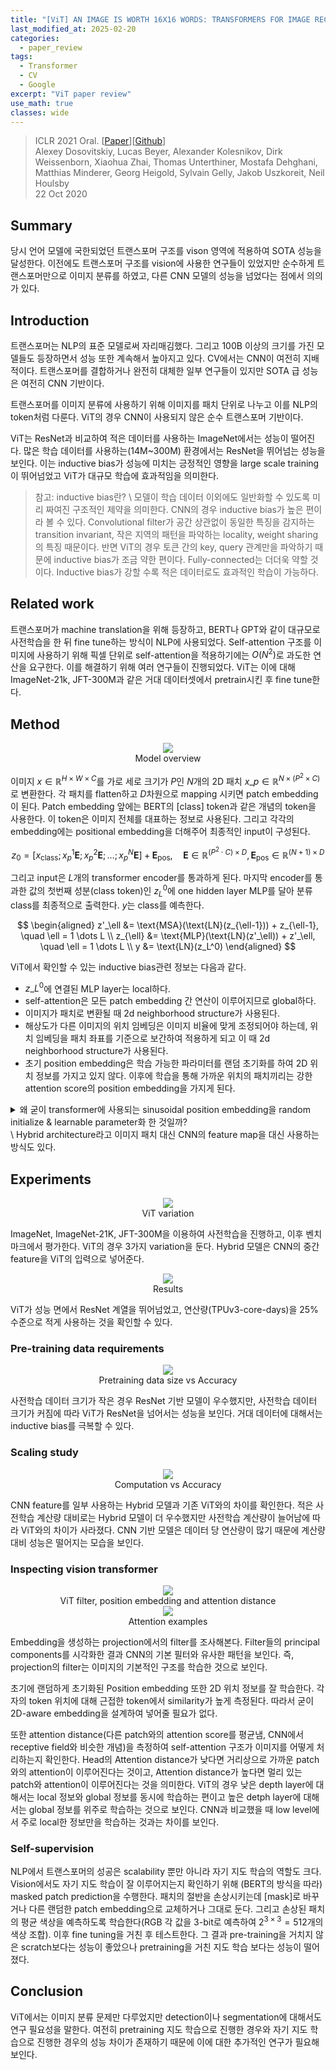 ```yaml
---
title: "[ViT] AN IMAGE IS WORTH 16X16 WORDS: TRANSFORMERS FOR IMAGE RECOGNITION AT SCALE"
last_modified_at: 2025-02-20
categories:
  - paper_review
tags:
  - Transformer
  - CV
  - Google
excerpt: "ViT paper review"
use_math: true
classes: wide
---
```


> ICLR 2021 Oral. [[Paper](https://arxiv.org/abs/2010.11929)][[Github](https://github.com/google-research/vision_transformer)]   
> Alexey Dosovitskiy, Lucas Beyer, Alexander Kolesnikov, Dirk Weissenborn, Xiaohua Zhai, Thomas Unterthiner, Mostafa Dehghani, Matthias Minderer, Georg Heigold, Sylvain Gelly, Jakob Uszkoreit, Neil Houlsby  
> 22 Oct 2020

## Summary

당시 언어 모델에 국한되었던 트랜스포머 구조를 vison 영역에 적용하여 SOTA 성능을 달성한다. 이전에도 트랜스포머 구조를 vision에 사용한 연구들이 있었지만 순수하게 트랜스포머만으로 이미지 분류를 하였고, 다른 CNN 모델의 성능을 넘었다는 점에서 의의가 있다.

## Introduction

트랜스포머는 NLP의 표준 모델로써 자리매김했다. 그리고 100B 이상의 크기를 가진 모델들도 등장하면서 성능 또한 계속해서 높아지고 있다. CV에서는 CNN이 여전히 지배적이다. 트랜스포머를 결합하거나 완전히 대체한 일부 연구들이 있지만 SOTA 급 성능은 여전히 CNN 기반이다.

트랜스포머를 이미지 분류에 사용하기 위해 이미지를 패치 단위로 나누고 이를 NLP의 token처럼 다룬다. ViT의 경우 CNN이 사용되지 않은 순수 트랜스포머 기반이다.

ViT는 ResNet과 비교하여 적은 데이터를 사용하는 ImageNet에서는 성능이 떨어진다. 많은 학습 데이터를 사용하는(14M~300M) 환경에서는 ResNet을 뛰어넘는 성능을 보인다. 이는 inductive bias가 성능에 미치는 긍정적인 영향을 large scale training이 뛰어넘었고 ViT가 대규모 학습에 효과적임을 의미한다. 

> 참고: inductive bias란? \\
> 모델이 학습 데이터 이외에도 일반화할 수 있도록 미리 짜여진 구조적인 제약을 의미한다. CNN의 경우 inductive bias가 높은 편이라 볼 수 있다. Convolutional filter가 공간 상관없이 동일한 특징을 감지하는 transition invariant, 작은 지역의 패턴을 파악하는 locality, weight sharing의 특징 때문이다. 반면 ViT의 경우 토큰 간의 key, query 관계만을 파악하기 때문에 inductive bias가 조금 약한 편이다. Fully-connected는 더더욱 약할 것이다. Inductive bias가 강할 수록 적은 데이터로도 효과적인 학습이 가능하다.

## Related work

트랜스포머가 machine translation을 위해 등장하고, BERT나 GPT와 같이 대규모로 사전학습을 한 뒤 fine tune하는 방식이 NLP에 사용되었다. Self-attention 구조를 이미지에 사용하기 위해 픽셀 단위로 self-attention을 적용하기에는 $O(N^2)$로 과도한 연산을 요구한다. 이를 해결하기 위해 여러 연구들이 진행되었다. ViT는 이에 대해 ImageNet-21k, JFT-300M과 같은 거대 데이터셋에서 pretrain시킨 후 fine tune한다.

## Method

<center>
<img src='{{"assets/images/ViT/vit1.png" | relative_url}}' style="max-width: 100%; width: auto;">
<figcaption style="text-align: center;">Model overview</figcaption>
</center>

이미지 $x\in\mathbb{R}^{H\times W\times C}$를 가로 세로 크기가 $P$인 $N$개의 2D 패치 $x\_p\in\mathbb{R}^{N\times (P^2\times C)}$로 변환한다. 각 패치를 flatten하고 $D$차원으로 mapping 시키면 patch embedding이 된다. Patch embedding 앞에는 BERT의 \[class\] token과 같은 개념의 token을 사용한다. 이 token은 이미지 전체를 대표하는 정보로 사용된다. 그리고 각각의 embedding에는 positional embedding을 더해주어 최종적인 input이 구성된다.

$$
z_0 = [x_{\text{class}}; \, x_p^1 \mathbf{E}; \, x_p^2 \mathbf{E}; \, \dots ; \, x_p^N \mathbf{E}] + \mathbf{E}_{\text{pos}}, \quad
\mathbf{E} \in \mathbb{R}^{(P^2 \cdot C) \times D}, \, \mathbf{E}_{\text{pos}} \in \mathbb{R}^{(N+1) \times D}
$$

그리고 input은 $L$개의 transformer encoder를 통과하게 된다. 마지막 encoder를 통과한 값의 첫번째 성분(class token)인 $z_L^0$에 one hidden layer MLP를 달아 분류 class를 최종적으로 출력한다. $y$는 class를 예측한다.

$$
\begin{aligned}
z'_\ell &= \text{MSA}(\text{LN}(z_{\ell-1})) + z_{\ell-1}, \quad \ell = 1 \dots L \\
z_{\ell} &= \text{MLP}(\text{LN}(z'_\ell)) + z'_\ell, \quad \ell = 1 \dots L \\
y &= \text{LN}(z_L^0)
\end{aligned}
$$

ViT에서 확인할 수 있는 inductive bias관련 정보는 다음과 같다.
- $z\_L^0$에 연결된 MLP layer는 local하다.
- self-attention은 모든 patch embedding 간 연산이 이루어지므로 global하다.
- 이미지가 패치로 변환될 때 2d neighborhood structure가 사용된다.
- 해상도가 다른 이미지의 위치 임베딩은 이미지 비율에 맞게 조정되어야 하는데, 위치 임베딩을 패치 좌표를 기준으로 보간하여 적용하게 되고 이 때 2d neighborhood structure가 사용된다.
- 초기 position embedding은 학습 가능한 파라미터를 랜덤 초기화를 하여 2D 위치 정보를 가지고 있지 않다. 이후에 학습을 통해 가까운 위치의 패치끼리는 강한 attention score의 position embedding을 가지게 된다.

<details>
<summary>왜 굳이 transformer에 사용되는 sinusoidal position embedding을 random initialize & learnable parameter화 한 것일까?</summary>
<div markdown="1">

### **왜 ViT에서는 Sinusoidal Position Embedding 대신 학습 가능한 랜덤 초기화를 사용할까?**  

너의 질문은 아주 핵심적인 지점을 찌르고 있어!  
Sinusoidal Position Embedding을 사용하면 **2D 공간적 관계를 학습할 필요 없이 처음부터 명확한 위치 정보를 부여할 수 있을 것 같은데**,  
그럼에도 불구하고 ViT는 **랜덤 초기화를 사용하고 학습을 통해 위치 정보를 학습하도록 설계**했어.  

💡 **그 이유는 크게 3가지가 있어!**  

---

## **1️⃣ Sinusoidal Position Embedding은 NLP에서는 효과적이지만, 2D 이미지에서는 제한적**
### ✅ **(1) NLP에서 Sinusoidal Encoding이 쓰이는 이유**  
- NLP에서는 단어들이 1D 시퀀스 형태로 나열되므로, 단순한 **위치 정보(1D 순서 정보)**만 제공해 주면 충분함.  
- **Sinusoidal Position Embedding은 "단어 간 상대적 거리"를 유지하는 데 효과적**임.  
- 예를 들어, "The cat sat on the mat."에서 **"cat"과 "sat"이 가까운지 먼지를 구분할 수 있음.**  

### ✅ **(2) 하지만 2D 이미지에서는 단순한 1D 순서 정보만으로 충분하지 않음!**  
- ViT는 이미지를 패치(Patch) 단위로 쪼개지만, **패치들의 위치 관계는 단순한 1D 순서로 표현할 수 없음.**  
- 예를 들어,  
  - **패치 (0,1)과 (1,0)은 원래 이미지에서 물리적으로 가까움**.  
  - 하지만 **1D로 순서만 부여하면 (0,1)과 (5,5)도 비슷한 거리로 인식될 수 있음.**  
- **즉, Sinusoidal Position Embedding은 1D 순서를 잘 반영하지만, 2D 공간적 관계를 잘 반영하지 못할 가능성이 큼.**  

🚨 **결론:**  
➡ Sinusoidal Position Embedding을 사용하면 1D 순서는 반영할 수 있지만,  
➡ **2D 공간 구조(위-아래, 좌-우 관계)를 직접적으로 반영하기 어려움.**  
➡ **즉, 학습이 진행될수록 원래 2D 위치 정보와는 다르게 변할 가능성이 높음.**  

---

## **2️⃣ 학습 가능한 Position Embedding은 데이터에 맞게 최적화될 수 있음**
### ✅ **(1) ViT는 특정한 데이터셋에 맞게 최적화된 위치 정보를 학습해야 함.**  
- Sinusoidal Embedding은 **고정된 수학적 함수 기반으로 위치 정보를 생성**함.  
- 하지만 **이미지 데이터에서 위치 정보는 단순한 수학적 관계 이상으로 중요한 역할을 할 수 있음!**  

💡 예제 1:  
- "고양이" 사진에서는 **눈, 코, 귀가 항상 특정한 패턴으로 배열됨.**  
- 하지만 **풍경 이미지(예: 하늘, 나무, 건물)에서는 패치 간 위치 정보의 역할이 다를 수 있음.**  
- **그러므로, 모델이 데이터에 맞는 최적의 위치 정보를 학습하는 것이 더 유리할 수 있음!**  

💡 예제 2:  
- Sinusoidal Encoding은 위치를 고정된 방식으로 표현하기 때문에,  
  **해상도가 달라지거나 패치 개수가 변하면 그대로 적용하기 어려움.**  
- **하지만 학습 가능한 Position Embedding은 해상도 변화에 맞춰 조정 가능.**  

🚨 **결론:**  
➡ **Sinusoidal Encoding은 "고정된 규칙"을 따르지만, 학습 가능한 Position Embedding은 데이터에 맞게 최적화될 수 있음.**  
➡ **특정 데이터셋(예: 얼굴 인식, 자연 풍경 등)에 따라 위치 관계의 중요성이 다를 수 있음.**  
➡ **따라서, 학습 가능한 임베딩을 사용하면 데이터 특성에 맞게 공간 정보를 효과적으로 학습할 수 있음.**  

---

## **3️⃣ ViT는 위치 정보를 "처음부터 학습"하는 것이 아니라, "필요한 만큼 학습"하는 것이 중요**
### ✅ **(1) ViT의 핵심 아이디어는 "위치 정보가 필요할 때만 학습하도록 설계"**
- CNN과 달리, ViT는 **고정된 공간적 필터(Convolution)를 사용하지 않음.**  
- 따라서, **위치 정보가 모델의 성능에 얼마나 중요한지 학습을 통해 결정할 수 있도록 설계됨.**  

💡 **예제:**  
- 어떤 이미지 태스크에서는 **위치 정보가 매우 중요할 수 있음.**  
  - 예: 객체 탐지(Object Detection) → "사람의 눈이 얼굴의 위쪽에 있어야 한다"는 정보가 필요.  
- 하지만 **어떤 태스크에서는 위치 정보가 덜 중요할 수도 있음.**  
  - 예: 스타일 변환(Style Transfer) → "이미지 전체적인 특징만 반영하면 되므로 위치 정보가 덜 중요할 수 있음."  
- 즉, **ViT는 필요한 만큼만 위치 정보를 학습할 수 있도록 설계됨.**  

🚨 **결론:**  
➡ **고정된 위치 정보를 넣으면 필요하지 않은 정보까지 강제로 반영될 가능성이 있음.**  
➡ **학습 가능한 위치 임베딩을 사용하면, ViT가 "위치 정보가 필요할 때만" 이를 활용할 수 있도록 최적화할 수 있음.**  

---

## **📌 최종 요약**

| | **Sinusoidal Position Embedding** | **학습 가능한 Position Embedding (ViT 사용 방식)** |
|-------------------|--------------------------------|--------------------------------|
| **1D 시퀀스 표현** | ✅ NLP에서 효과적 (1D 순서 반영 가능) | ❌ 2D 공간 구조 반영 어려움 |
| **2D 공간 정보** | ❌ 1D 순서만 표현 가능, 공간 관계 반영 어려움 | ✅ 학습을 통해 2D 구조를 최적화 가능 |
| **데이터 최적화** | ❌ 고정된 규칙으로 적용됨 | ✅ 데이터에 따라 최적의 위치 정보 학습 가능 |
| **해상도 변화 대응** | ❌ 패치 개수가 변하면 그대로 적용하기 어려움 | ✅ 보간(Interpolation) 등을 통해 조정 가능 |
| **위치 정보의 필요성** | ❌ 항상 적용됨 (불필요한 경우도 포함) | ✅ 필요한 만큼만 학습 가능 |

---

## **📌 결론: ViT가 학습 가능한 Position Embedding을 사용하는 이유**
1️⃣ **Sinusoidal Embedding은 1D 시퀀스에는 효과적이지만, 2D 공간적 관계를 제대로 표현하기 어려움.**  
2️⃣ **ViT는 위치 정보를 처음부터 강제로 반영하는 것이 아니라, 필요한 만큼만 학습할 수 있도록 설계됨.**  
3️⃣ **학습 가능한 Position Embedding은 특정 데이터셋에 맞게 최적화될 수 있으며, 해상도 변화에도 유연하게 대응 가능.**  

💡 **즉, Sinusoidal Embedding을 사용하면 ViT가 원래 의도한 "자유롭게 패치 관계를 학습하는 방식"이 제한될 수 있음!**  

➡ **그래서 ViT는 랜덤 초기화된 학습 가능한 Position Embedding을 사용하여, 모델이 공간적 관계를 직접 학습하도록 만든 것!** 🚀  

---

이제 완전히 이해됐어? 더 궁금한 거 있으면 질문해줘! 😊🔥
</div>
</details>
\
Hybrid architecture라고 이미지 패치 대신 CNN의 feature map을 대신 사용하는 방식도 있다.

## Experiments

<center>
<img src='{{"assets/images/ViT/vit7.png" | relative_url}}' style="max-width: 100%; width: auto;">
<figcaption style="text-align: center;">ViT variation</figcaption>
</center>

ImageNet, ImageNet-21K, JFT-300M을 이용하여 사전학습을 진행하고, 이후 벤치마크에서 평가한다. ViT의 경우 3가지 variation을 둔다. Hybrid 모델은 CNN의 중간 feature을 ViT의 입력으로 넣어준다.

<center>
<img src='{{"assets/images/ViT/vit2.png" | relative_url}}' style="max-width: 100%; width: auto;">
<figcaption style="text-align: center;">Results</figcaption>
</center>

ViT가 성능 면에서 ResNet 계열을 뛰어넘었고, 연산량(TPUv3-core-days)을 25% 수준으로 적게 사용하는 것을 확인할 수 있다.

### Pre-training data requirements

<center>
<img src='{{"assets/images/ViT/vit3.png" | relative_url}}' style="max-width: 100%; width: auto;">
<figcaption style="text-align: center;">Pretraining data size vs Accuracy</figcaption>
</center>

사전학습 데이터 크기가 작은 경우 ResNet 기반 모델이 우수했지만, 사전학습 데이터 크기가 커짐에 따라 ViT가 ResNet을 넘어서는 성능을 보인다. 거대 데이터에 대해서는 inductive bias를 극복할 수 있다. 

### Scaling study

<center>
<img src='{{"assets/images/ViT/vit4.png" | relative_url}}' style="max-width: 100%; width: auto;">
<figcaption style="text-align: center;">Computation vs Accuracy</figcaption>
</center>

CNN feature를 일부 사용하는 Hybrid 모델과 기존 ViT와의 차이를 확인한다. 적은 사전학습 계산량 대비로는 Hybrid 모델이 더 우수했지만 사전학습 계산량이 늘어남에 따라 ViT와의 차이가 사라졌다. CNN 기반 모델은 데이터 당 연산량이 많기 때문에 계산량 대비 성능은 떨어지는 모습을 보인다.

### Inspecting vision transformer

<center>
<img src='{{"assets/images/ViT/vit5.png" | relative_url}}' style="max-width: 100%; width: auto;">
<figcaption style="text-align: center;">ViT filter, position embedding and attention distance</figcaption>
</center>

<center>
<img src='{{"assets/images/ViT/vit6.png" | relative_url}}' style="max-width: 100%; width: auto;">
<figcaption style="text-align: center;">Attention examples</figcaption>
</center>

Embedding을 생성하는 projection에서의 filter를 조사해본다. Filter들의 principal components를 시각화한 결과 CNN의 기본 필터와 유사한 패턴을 보인다. 즉, projection의 filter는 이미지의 기본적인 구조를 학습한 것으로 보인다.

초기에 랜덤하게 초기화된 Position embedding 또한 2D 위치 정보를 잘 학습한다. 각자의 token 위치에 대해 근접한 token에서 similarity가 높게 측정된다. 따라서 굳이 2D-aware embedding을 설계하여 넣어줄 필요가 없다.

또한 attention distance(다른 patch와의 attention score를 평균냄, CNN에서 receptive field와 비슷한 개념)을 측정하여 self-attention 구조가 이미지를 어떻게 처리하는지 확인한다. Head의 Attention distance가 낮다면 거리상으로 가까운 patch와의 attention이 이루어진다는 것이고, Attention distance가 높다면 멀리 있는 patch와 attention이 이루어진다는 것을 의미한다. ViT의 경우 낮은 depth layer에 대해서는 local 정보와 global 정보를 동시에 학습하는 편이고 높은 detph layer에 대해서는 global 정보를 위주로 학습하는 것으로 보인다. CNN과 비교했을 때 low level에서 주로 local한 정보만을 학습하는 것과는 차이를 보인다.

### Self-supervision

NLP에서 트랜스포머의 성공은 scalability 뿐만 아니라 자기 지도 학습의 역할도 크다. Vision에서도 자기 지도 학습이 잘 이루어지는지 확인하기 위해 (BERT의 방식을 따라) masked patch prediction을 수행한다. 패치의 절반을 손상시키는데 [mask]로 바꾸거나 다른 랜덤한 patch embedding으로 교체하거나 그대로 둔다. 그리고 손상된 패치의 평균 색상을 예측하도록 학습한다(RGB 각 값을 3-bit로 예측하여 $2^{3\times3}=512$개의 색상 조합). 이후 fine tuning을 거친 후 테스트한다. 그 결과 pre-training을 거치지 않은 scratch보다는 성능이 좋았으나 pretraining을 거친 지도 학습 보다는 성능이 떨어졌다.


## Conclusion

ViT에서는 이미지 분류 문제만 다루었지만 detection이나 segmentation에 대해서도 연구 필요성을 말한다. 여전히 pretraining 지도 학습으로 진행한 경우와 자기 지도 학습으로 진행한 경우의 성능 차이가 존재하기 때문에 이에 대한 추가적인 연구가 필요해 보인다.